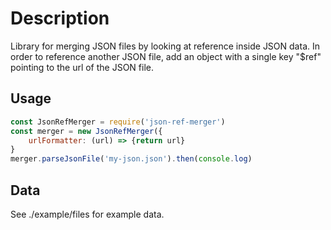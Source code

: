 # Description

Library for merging JSON files by looking at reference inside JSON data.
In order to reference another JSON file, add an object with a single key "$ref" pointing to the url of the JSON file.

## Usage

```javascript
const JsonRefMerger = require('json-ref-merger')
const merger = new JsonRefMerger({
    urlFormatter: (url) => {return url}
}
merger.parseJsonFile('my-json.json').then(console.log)
```

## Data

See ./example/files for example data.